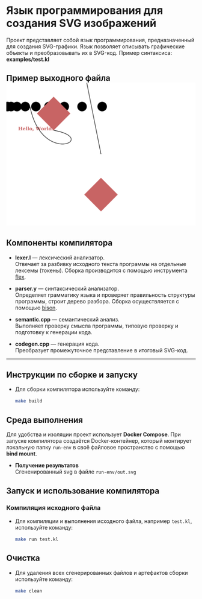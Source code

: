 # Язык программирования для создания SVG изображений

Проект представляет собой язык программирования, предназначенный для создания SVG-графики. Язык позволяет описывать графические объекты и преобразовывать их в SVG-код.
Пример синтаксиса: **examples/test.kl**

Пример выходного файла
![SVG изображение](examples/example.svg)
---

## Компоненты компилятора

- **lexer.l** — лексический анализатор.  
  Отвечает за разбивку исходного текста программы на отдельные лексемы (токены). Сборка производится с помощью инструмента [flex](https://github.com/westes/flex).

- **parser.y** — синтаксический анализатор.  
  Определяет грамматику языка и проверяет правильность структуры программы, строит дерево разбора. Сборка осуществляется с помощью [bison](https://www.gnu.org/software/bison/).

- **semantic.cpp** — семантический анализ.  
  Выполняет проверку смысла программы, типовую проверку и подготовку к генерации кода.

- **codegen.cpp** — генерация кода.  
  Преобразует промежуточное представление в итоговый SVG-код.

---

## Инструкции по сборке и запуску

- Для сборки компилятора используйте команду:
  ```bash
  make build

## Среда выполнения

Для удобства и изоляции проект использует **Docker Compose**. При запуске компилятора создаётся Docker-контейнер, который монтирует локальную папку `run-env` в своё файловое пространство с помощью **bind mount**.

- **Получение результатов**  
  Сгененированный svg в файле `run-env/out.svg`
## Запуск и использование компилятора

### Компиляция исходного файла

- Для компиляции и выполнения исходного файла, например `test.kl`, используйте команду:

  ```bash
  make run test.kl

## Очистка

- Для удаления всех сгенерированных файлов и артефактов сборки используйте команду:

  ```bash
  make clean
